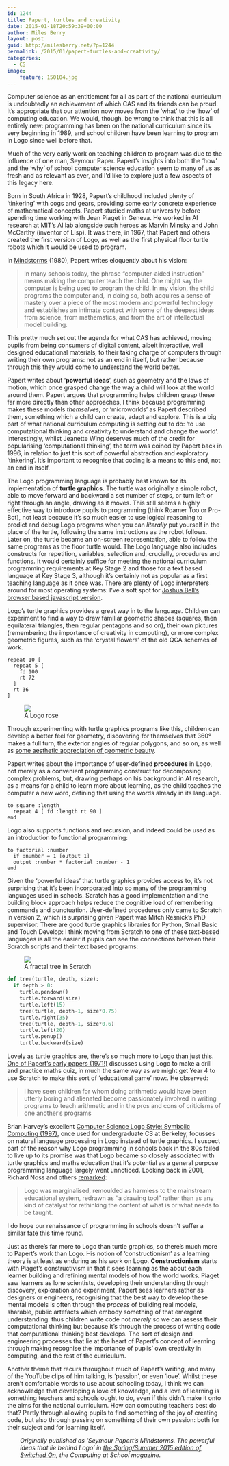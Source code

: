 ```yaml
---
id: 1244
title: Papert, turtles and creativity
date: 2015-01-18T20:59:39+00:00
author: Miles Berry
layout: post
guid: http://milesberry.net/?p=1244
permalink: /2015/01/papert-turtles-and-creativity/
categories:
  - CS
image:
    feature: 150104.jpg
---
```

Computer science as an entitlement for all as part of the national curriculum is undoubtedly an achievement of which CAS and its friends can be proud. It’s appropriate that our attention now moves from the ‘what’ to the ‘how’ of computing education. We would, though, be wrong to think that this is all entirely new: programming has been on the national curriculum since its very beginning in 1989, and school children have been learning to program in Logo since well before that.

Much of the very early work on teaching children to program was due to the influence of one man, Seymour Paper. Papert’s insights into both the ‘how’ and the ‘why’ of school computer science education seem to many of us as fresh and as relevant as ever, and I’d like to explore just a few aspects of this legacy here.

Born in South Africa in 1928, Papert’s childhood included plenty of ‘tinkering’ with cogs and gears, providing some early concrete experience of mathematical concepts. Papert studied maths at university before spending time working with Jean Piaget in Geneva. He worked in AI research at MIT’s AI lab alongside such heroes as Marvin Minsky and John McCarthy (inventor of Lisp). It was there, in 1967, that Papert and others created the first version of Logo, as well as the first physical floor turtle robots which it would be used to program.

In [Mindstorms](http://books.google.co.uk/books/about/Mindstorms.html?id=HhIEAgUfGHwC) (1980), Papert writes eloquently about his vision:

> In many schools today, the phrase “computer-aided instruction” means making the computer teach the child. One might say the computer is being used to program the child. In my vision, the child programs the computer and, in doing so, both acquires a sense of mastery over a piece of the most modern and powerful technology and establishes an intimate contact with some of the deepest ideas from science, from mathematics, and from the art of intellectual model building.

This pretty much set out the agenda for what CAS has achieved, moving pupils from being consumers of digital content, albeit interactive, well designed educational materials, to their taking charge of computers through writing their own programs: not as an end in itself, but rather because through this they would come to understand the world better.

Papert writes about ‘**powerful ideas**’, such as geometry and the laws of motion, which once grasped change the way a child will look at the world around them. Papert argues that programming helps children grasp these far more directly than other approaches, I think because programming makes these models _themselves_, or ‘microworlds’ as Papert described them, something which a child can create, adapt and explore. This is a big part of what national curriculum computing is setting out to do: ‘to use computational thinking and creativity to understand and change the world’. Interestingly, whilst Jeanette Wing deserves much of the credit for popularising ‘computational thinking’, the term was coined by Papert back in 1996, in relation to just this sort of powerful abstraction and exploratory ‘tinkering’. It’s important to recognise that coding is a means to this end, not an end in itself.

The Logo programming language is probably best known for its implementation of **turtle graphics**. The turtle was originally a simple robot, able to move forward and backward a set number of steps, or turn left or right through an angle, drawing as it moves. This still seems a highly effective way to introduce pupils to programming (think Roamer Too or Pro-Bot), not least because it’s so much easier to use logical reasoning to predict and debug Logo programs when you can _literally_ put yourself in the place of the turtle, following the same instructions as the robot follows. Later on, the turtle became an on-screen representation, able to follow the same programs as the floor turtle would. The Logo language also includes constructs for repetition, variables, selection and, crucially, procedures and functions. It would certainly suffice for meeting the national curriculum programming requirements at Key Stage 2 and those for a text based language at Key Stage 3, although it’s certainly not as popular as a first teaching language as it once was. There are plenty of Logo interpreters around for most operating systems: I’ve a soft spot for [Joshua Bell’s browser based javascript version](http://www.calormen.com/jslogo).

Logo’s turtle graphics provides a great way in to the language. Children can experiment to find a way to draw familiar geometric shapes (squares, then equilateral triangles, then regular pentagons and so on), their own pictures (remembering the importance of creativity in computing), or more complex geometric figures, such as the ‘crystal flowers’ of the old QCA schemes of work.

```logo
repeat 10 [
  repeat 5 [
    fd 100
    rt 72
  ]
  rt 36
]
```

<figure>
<img src="/wp-content/uploads/2015/01/rose.png">
<figcaption>A Logo rose
</figcaption>
</figure>


Through experimenting with turtle graphics programs like this, children can develop a better feel for geometry, discovering for themselves that 360° makes a full turn, the exterior angles of regular polygons, and so on, as well as [some aesthetic appreciation of geometric beauty](http://turtleart.org/gallery/index.html).

Papert writes about the importance of user-defined **procedures** in Logo, not merely as a convenient programming construct for decomposing complex problems, but, drawing perhaps on his background in AI research, as a means for a child to learn more about learning, as the child teaches the computer a new word, defining that using the words already in its language.

```
to square :length
  repeat 4 [ fd :length rt 90 ]
end
```

Logo also supports functions and recursion, and indeed could be used as an introduction to functional programming:

```
to factorial :number
  if :number = 1 [output 1]
  output :number * factorial :number - 1
end
```


Given the ‘powerful ideas’ that turtle graphics provides access to, it’s not surprising that it’s been incorporated into so many of the programming languages used in schools. Scratch has a good implementation and the building block approach helps reduce the cognitive load of remembering commands and punctuation. User-defined procedures only came to Scratch in version 2, which is surprising given Papert was Mitch Resnick’s PhD supervisor. There are good turtle graphics libraries for Python, Small Basic and Touch Develop: I think moving from Scratch to one of these text-based languages is all the easier if pupils can see the connections between their Scratch scripts and their text based programs:

<figure>
<img src="/wp-content/uploads/2015/01/tree.png">
<figcaption>A fractal tree in Scratch
</figcaption>
</figure>

```python
def tree(turtle, depth, size):
  if depth > 0:
    turtle.pendown()
    turtle.forward(size)
    turtle.left(15)
    tree(turtle, depth-1, size*0.75)
    turtle.right(35)
    tree(turtle, depth-1, size*0.6)
    turtle.left(20)
    turtle.penup()
    turtle.backward(size)
```

Lovely as turtle graphics are, there’s so much more to Logo than just this. [One of Papert’s early papers (1971!)](http://stager.org/articles/teachingchildrenteaching.pdf) discusses using Logo to make a drill and practice maths quiz, in much the same way as we might get Year 4 to use Scratch to make this sort of ‘educational game’ now:. He observed:

> I have seen children for whom doing arithmetic would have been utterly boring and alienated become passionately involved in writing programs to teach arithmetic and in the pros and cons of criticisms of one another&#8217;s programs

Brian Harvey’s excellent [Computer Science Logo Style: Symbolic Computing (1997)](http://www.cs.berkeley.edu/~bh/v1-toc2.html), once used for undergraduate CS at Berkeley, focusses on natural language processing in Logo instead of turtle graphics. I suspect part of the reason why Logo programming in schools back in the 80s failed to live up to its promise was that Logo became so closely associated with turtle graphics and maths education that it’s potential as a general purpose programming language largely went unnoticed. Looking back in 2001, Richard Noss and others [remarked](http://research.ioe.ac.uk/portal/services/downloadRegister/178176/Agalianos2001logo479.pdf):

> Logo was marginalised, remoulded as harmless to the mainstream educational system, redrawn as “a drawing tool” rather than as any kind of catalyst for rethinking the content of what is or what needs to be taught.

I do hope our renaissance of programming in schools doesn’t suffer a similar fate this time round.

Just as there’s far more to Logo than turtle graphics, so there’s much more to Papert’s work than Logo. His notion of ‘constructionism’ as a learning theory is at least as enduring as his work on Logo. **Constructionism** starts with Piaget’s constructivism in that it sees learning as the about each learner building and refining mental models of how the world works. Piaget saw learners as lone scientists, developing their understanding through discovery, exploration and experiment, Papert sees learners rather as designers or engineers, recognising that the best way to develop these mental models is often through the _process_ of building real models, sharable, public artefacts which embody something of that emergent understanding: thus children write code not _merely_ so we can assess their computational thinking but because it’s through the process of writing code that computational thinking best develops. The sort of design and engineering processes that lie at the heart of Papert’s concept of learning through making recognise the importance of pupils’ own creativity in computing, and the rest of the curriculum.

Another theme that recurs throughout much of Papert’s writing, and many of the YouTube clips of him talking, is ‘passion’, or even ‘love’. Whilst these aren’t comfortable words to use about schooling today, I think we can acknowledge that developing a love of knowledge, and a love of learning is something teachers and schools ought to do, even if this didn’t make it onto the aims for the national curriculum. How can computing teachers best do that? Partly through allowing pupils to find something of the joy of creating code, but also through passing on something of their own passion: both for their subject and for learning itself.

<p style="padding-left: 30px;">
  <em>Originally published as &#8216;Seymour Papert&#8217;s Mindstorms. The powerful ideas that lie behind Logo&#8217; in <a href="http://community.computingatschool.org.uk/files/4825/original.pdf">the Spring/Summer 2015 edition of Switched On</a>, the Computing at School magazine.</em>
</p>
